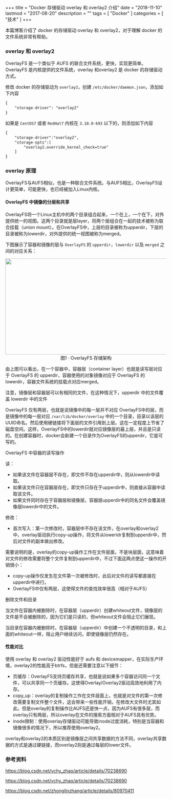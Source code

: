 +++
title = "Docker 存储驱动 overlay 和 overlay2 介绍"
date = "2018-11-10"
lastmod = "2017-08-20"
description = ""
tags = [
    "Docker"
]
categories = [
     "技术"
]
+++

本篇博客介绍了 docker 的存储驱动 overlay 和 overlay2，对于理解 docker 的文件系统非常有帮助。

<!--more-->

### overlay 和 overlay2 

OverlayFS 是一个类似于 AUFS 的联合文件系统，更快，实现更简单。OverlayFS 是内核提供的文件系统，overlay 和overlay2 是 docker 的存储驱动方式。

修改 docker 的存储驱动为 `overlay2`，创建 `/etc/docker/daemon.json`，添加如下内容
```markdown
{
    "storage-driver": "overlay2"   
}
```
如果是 `CentOS7` 或者 `RedHat7` 内核在 `3.10.0-693` 以下的，则添加如下内容
```markdown
{
    "storage-driver":"overlay2",
    "storage-opts":[
        "overlay2.override_kernel_check=true"
    ]
}
```

### overlay 原理

OverlayFS与AUFS相似，也是一种联合文件系统。与AUFS相比，OverlayFS设计更简单，可能更快，也已经被加入Linux内核。

#### OverlayFS 中镜像的分层和共享

OverlayFS将一个Linux主机中的两个目录组合起来，一个在上，一个在下，对外提供统一的视图。这两个目录就是层layer，将两个层组合在一起的技术被称为联合挂载（union mount）。在OverlayFS中，上层的目录被称为upperdir，下层的目录被称为lowerdir，对外提供的统一视图被称为merged。

下图展示了容器和镜像的层与 `OverlayFS` 的 `upperdir`，`lowerdir` 以及 `merged` 之间的对应关系：

<center>
<img src="/image/docker/storage-drive/WechatIMG695.jpeg" width="800px" height="300px" />
图1 · OverlayFS 存储架构
</center>

由上图可以看出，在一个容器中，容器层（container layer）也就是读写层对应于 OverlayFS 的 upperdir，容器使用的对象镜像对应于 OverlayFS 的 lowerdir，容器文件系统的挂载点对应merged。

注意，镜像层和容器层可以有相同的文件，在这种情况下，upperdir 中的文件覆盖 lowerdir 中的文件

OverlayFS 仅有两层，也就是说镜像中的每一层并不对应 OverlayFS中的层，而是镜像中的每一层对应 `/var/lib/docker/overlay` 中的一个目录，目录以该层的UUID命名。然后使用硬链接将下面层的文件引用到上层。这在一定程度上节省了磁盘空间。这样，OverlayFS中的lowerdir就对应镜像层的最上层，并且是只读的。在创建容器时，docker会新建一个目录作为OverlayFS的upperdir，它是可写的。

OverlayFS 中容器的读写操作

读：

* 如果该文件在容器层不存在，即文件不存在upperdir中，则从lowerdir中读取。
* 如果该文件只在容器层存在，即文件只存在于upperdir中，则直接从容器中读取该文件。
* 如果文件同时存在于容器层和镜像层，容器层upperdir中的同名文件会覆盖镜像层lowerdir中的文件。


修改：

* 首次写入：第一次修改时，容器层中不存在该文件，在overlay和overlay2中，overlay驱动执行copy-up操作，将文件从loweridr复制到upperdir中，然后对文件的副本做出修改。

需要说明的是，overlay的copy-up操作工作在文件层面，不是块层面，这意味着对文件的修改需要将整个文件复制到upperdir中，不过下面这两点使这一操作的开销很小：

* copy-up操作仅发生在文件第一次被修改时，此后对文件的读写都直接在upperdir中进行。
* OverlayFS中仅有两层，这使得文件的查找效率很高（相对于AUFS）

删除文件和目录

当文件在容器内被删除时，在容器层（upperdir）创建whiteout文件，镜像层的文件是不会被删除的，因为它们是只读的，但whiteout文件会阻止它们展现。

当目录在容器内被删除时，在容器层（upperdir）中创建一个不透明的目录，和上面的whiteout一样，阻止用户继续访问，即使镜像层仍然存在。

#### 性能对比

使用 overlay 和 overlay2 驱动性能好于 aufs 和 devicemapper，在实际生产环境，overlay2的性能高于btrfs，但是还需要注意以下细节：

* 页缓存：OverlayFS支持页缓存共享，也就是说如果多个容器访问同一个文件，可以共享同一个页缓存。这使得Overlay/Overlay2驱动高效地利用了内存。
* copy_up：overlay的复制操作工作在文件层面上，也就是对文件的第一次修改需要复制文件整个文件，这会带来一些性能开销，在修改大文件时尤其如此。但是overlay的复制操作比AUFS还是快一点，因为AUFS有很多层，而overlay只有两层，所以overlay在文件的搜索方面相对于AUFS具有优势。
* inode限制：使用overlay存储驱动可能导致inode过度消耗，特别是当容器和镜像很多的情况下，所以推荐使用overlay2。

overlay和overlay2的本质区别是镜像层之间共享数据的方法不同，overlay共享数据的方式是通过硬链接，而overlay2则是通过每层的lower文件。


### 参考资料

https://blog.csdn.net/vchy_zhao/article/details/70238690

https://blog.csdn.net/vchy_zhao/article/details/70238690

https://blog.csdn.net/zhonglinzhang/article/details/80970411
